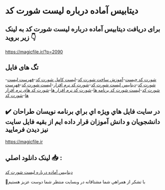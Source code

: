 # دیتابیس آماده درباره لیست شورت کد

## برای دریافت دیتابیس آماده درباره لیست شورت کد به لینک زیر بروید 👇

https://magicfile.ir/?p=2090

## تگ های فایل

-[شورت کد چیست](https://magicfile.ir/product/%d8%af%d9%8a%d8%aa%d8%a7%d8%a8%d9%8a%d8%b3-%d8%a2%d9%85%d8%a7%d8%af%d9%87-%d8%af%d8%b1%d8%a8%d8%a7%d8%b1%d9%87-%d9%84%db%8c%d8%b3%d8%aa-%d8%b4%d9%88%d8%b1%d8%aa-%da%a9%d8%af/)-[آموزش ساخت شورت کد](https://magicfile.ir/product/%d8%af%d9%8a%d8%aa%d8%a7%d8%a8%d9%8a%d8%b3-%d8%a2%d9%85%d8%a7%d8%af%d9%87-%d8%af%d8%b1%d8%a8%d8%a7%d8%b1%d9%87-%d9%84%db%8c%d8%b3%d8%aa-%d8%b4%d9%88%d8%b1%d8%aa-%da%a9%d8%af/)-[لیست کامل شورت کد](https://magicfile.ir/product/%d8%af%d9%8a%d8%aa%d8%a7%d8%a8%d9%8a%d8%b3-%d8%a2%d9%85%d8%a7%d8%af%d9%87-%d8%af%d8%b1%d8%a8%d8%a7%d8%b1%d9%87-%d9%84%db%8c%d8%b3%d8%aa-%d8%b4%d9%88%d8%b1%d8%aa-%da%a9%d8%af/)-[فهرست لیست شورت کد](https://magicfile.ir/product/%d8%af%d9%8a%d8%aa%d8%a7%d8%a8%d9%8a%d8%b3-%d8%a2%d9%85%d8%a7%d8%af%d9%87-%d8%af%d8%b1%d8%a8%d8%a7%d8%b1%d9%87-%d9%84%db%8c%d8%b3%d8%aa-%d8%b4%d9%88%d8%b1%d8%aa-%da%a9%d8%af/)-[دیتابیس لیست شورت کد](https://magicfile.ir/product/%d8%af%d9%8a%d8%aa%d8%a7%d8%a8%d9%8a%d8%b3-%d8%a2%d9%85%d8%a7%d8%af%d9%87-%d8%af%d8%b1%d8%a8%d8%a7%d8%b1%d9%87-%d9%84%db%8c%d8%b3%d8%aa-%d8%b4%d9%88%d8%b1%d8%aa-%da%a9%d8%af/)-[شورت کد نرم افزار](https://magicfile.ir/product/%d8%af%d9%8a%d8%aa%d8%a7%d8%a8%d9%8a%d8%b3-%d8%a2%d9%85%d8%a7%d8%af%d9%87-%d8%af%d8%b1%d8%a8%d8%a7%d8%b1%d9%87-%d9%84%db%8c%d8%b3%d8%aa-%d8%b4%d9%88%d8%b1%d8%aa-%da%a9%d8%af/)-[لیست شورت کد](https://magicfile.ir/product/%d8%af%d9%8a%d8%aa%d8%a7%d8%a8%d9%8a%d8%b3-%d8%a2%d9%85%d8%a7%d8%af%d9%87-%d8%af%d8%b1%d8%a8%d8%a7%d8%b1%d9%87-%d9%84%db%8c%d8%b3%d8%aa-%d8%b4%d9%88%d8%b1%d8%aa-%da%a9%d8%af/)-[فهرست شورت کد](https://magicfile.ir/product/%d8%af%d9%8a%d8%aa%d8%a7%d8%a8%d9%8a%d8%b3-%d8%a2%d9%85%d8%a7%d8%af%d9%87-%d8%af%d8%b1%d8%a8%d8%a7%d8%b1%d9%87-%d9%84%db%8c%d8%b3%d8%aa-%d8%b4%d9%88%d8%b1%d8%aa-%da%a9%d8%af/)-[لیست شورت کد برنامه ها](https://magicfile.ir/product/%d8%af%d9%8a%d8%aa%d8%a7%d8%a8%d9%8a%d8%b3-%d8%a2%d9%85%d8%a7%d8%af%d9%87-%d8%af%d8%b1%d8%a8%d8%a7%d8%b1%d9%87-%d9%84%db%8c%d8%b3%d8%aa-%d8%b4%d9%88%d8%b1%d8%aa-%da%a9%d8%af/)-[شورت کد نرم افزار ها](https://magicfile.ir/product/%d8%af%d9%8a%d8%aa%d8%a7%d8%a8%d9%8a%d8%b3-%d8%a2%d9%85%d8%a7%d8%af%d9%87-%d8%af%d8%b1%d8%a8%d8%a7%d8%b1%d9%87-%d9%84%db%8c%d8%b3%d8%aa-%d8%b4%d9%88%d8%b1%d8%aa-%da%a9%d8%af/)-[شورت کد های نرم افزار ها](https://magicfile.ir/product/%d8%af%d9%8a%d8%aa%d8%a7%d8%a8%d9%8a%d8%b3-%d8%a2%d9%85%d8%a7%d8%af%d9%87-%d8%af%d8%b1%d8%a8%d8%a7%d8%b1%d9%87-%d9%84%db%8c%d8%b3%d8%aa-%d8%b4%d9%88%d8%b1%d8%aa-%da%a9%d8%af/)-[شورت کد](https://magicfile.ir/product/%d8%af%d9%8a%d8%aa%d8%a7%d8%a8%d9%8a%d8%b3-%d8%a2%d9%85%d8%a7%d8%af%d9%87-%d8%af%d8%b1%d8%a8%d8%a7%d8%b1%d9%87-%d9%84%db%8c%d8%b3%d8%aa-%d8%b4%d9%88%d8%b1%d8%aa-%da%a9%d8%af/)

## ✔️ در سايت فايل هاي ويژه اي براي برنامه نويسان طراحان دانشجويان و دانش آموزان قرار داده ايم از بقيه فايل سايت نيز ديدن فرماييد

https://magicfile.ir


## لينک دانلود اصلي 📥 :

[دیتابیس آماده درباره لیست شورت کد](https://magicfile.ir/product/%d8%af%d9%8a%d8%aa%d8%a7%d8%a8%d9%8a%d8%b3-%d8%a2%d9%85%d8%a7%d8%af%d9%87-%d8%af%d8%b1%d8%a8%d8%a7%d8%b1%d9%87-%d9%84%db%8c%d8%b3%d8%aa-%d8%b4%d9%88%d8%b1%d8%aa-%da%a9%d8%af/) 


🙏با تشکر از همراهي شما مشتاقانه در وبسایت منتظر شما دوست عزیز هستیم

